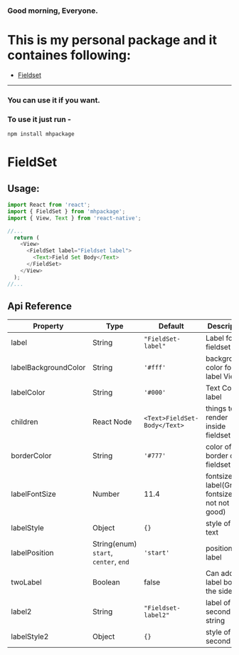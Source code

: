 ### Good morning, Everyone.

# This is my personal package and it containes following:

* [Fieldset](#fieldset)

______
### You can use it if you want.

### To use it just run -

```
npm install mhpackage
```
# FieldSet
## Usage: 
```javascript
import React from 'react';
import { FieldSet } from 'mhpackage';
import { View, Text } from 'react-native';

//...
  return (
    <View>
      <FieldSet label="Fieldset label">
        <Text>Field Set Body</Text>
      </FieldSet>
    </View>
  );
//...
```

## Api Reference
Property | Type | Default | Description | Required
-------- | ---- | ------- | --- | ---
label | String | `"FieldSet-label"` | Label for fieldset | Yes
labelBackgroundColor | String | `'#fff'`| background color for label View |No
labelColor | String | `'#000'`| Text Color of label |No
children | React Node | ```<Text>FieldSet-Body</Text>```| things to render inside fieldset |Yes
borderColor | String | `'#777'`| color of border of fieldset |No
labelFontSize | Number | 11.4| fontsize of label(Greater fontsize may not not look good) |No
labelStyle | Object | `{}`| style of label text|No
labelPosition | String(enum) `start`, `center`, `end` | `'start'`| position of label|No
twoLabel| Boolean| false | Can add label both the side|No
label2| String| `"Fieldset-label2"` | label of second string |No
labelStyle2| Object| `{}` | style of second label  |No
